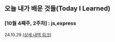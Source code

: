 

## 오늘 내가 배운 것들(Today I Learned)



### [10월 4째주, 2주차] : js,express

24.10.29  ([상세 내역 링크](https://github.com/wonajin/ayven-til/blob/main/2024-10-29.md))




